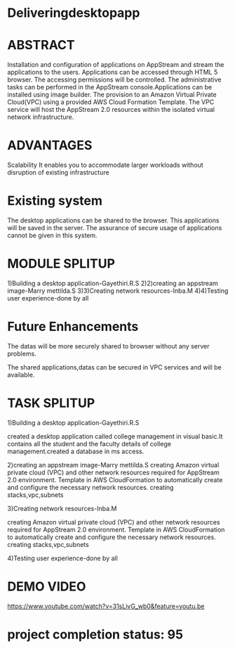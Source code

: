 # Deliveringdesktopapp
# ABSTRACT

Installation and configuration of applications on AppStream and stream the applications to the users. Applications can be accessed through HTML 5 browser. The accessing permissions will be controlled. The administrative tasks can be performed in the AppStream console.Applications can be installed using image builder. The provision to an Amazon Virtual Private Cloud(VPC) using a provided AWS Cloud Formation Template. The VPC service will host the AppStream 2.0 resources within the isolated virtual network infrastructure.

# ADVANTAGES
Scalability
It enables you to accommodate larger workloads without disruption of existing infrastructure

# Existing system
The desktop applications can be shared to the browser. This applications will be saved in the server. The assurance of secure usage of applications cannot be given in this system.  

# MODULE SPLITUP
1)Building a desktop application-Gayethiri.R.S
2)2)creating an appstream image-Marry mettilda.S
3)3)Creating network resources-Inba.M
4)4)Testing user experience-done by all

# Future Enhancements
The datas will be more securely shared to browser without any server problems.

The shared applications,datas can be secured in VPC services and will be available.


# TASK SPLITUP

1)Building a desktop application-Gayethiri.R.S
   
   created a desktop application called college management in visual basic.It contains all the student and the faculty details of college management.created a database in ms access.

2)creating an appstream image-Marry mettilda.S
creating Amazon virtual private cloud (VPC) and other network resources required for AppStream 2.0 environment.
Template in AWS CloudFormation to automatically create and configure the necessary network resources. 
creating stacks,vpc,subnets

3)Creating network resources-Inba.M

creating Amazon virtual private cloud (VPC) and other network resources required for AppStream 2.0 environment.
Template in AWS CloudFormation to automatically create and configure the necessary network resources. 
creating stacks,vpc,subnets

4)Testing user experience-done by all

# DEMO VIDEO
https://www.youtube.com/watch?v=31sLivG_wb0&feature=youtu.be

# project completion status: 95
